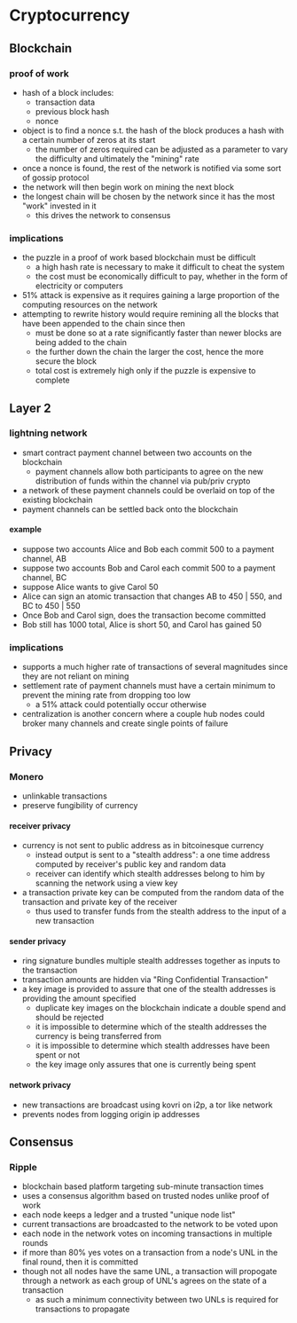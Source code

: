 # Cryptocurrency

## Blockchain

### proof of work

- hash of a block includes:
  - transaction data
  - previous block hash
  - nonce
- object is to find a nonce s.t. the hash of the block produces a hash with a certain number of zeros at its start
  - the number of zeros required can be adjusted as a parameter to vary the difficulty and ultimately the "mining" rate
- once a nonce is found, the rest of the network is notified via some sort of gossip protocol
- the network will then begin work on mining the next block
- the longest chain will be chosen by the network since it has the most "work" invested in it
  - this drives the network to consensus

### implications

- the puzzle in a proof of work based blockchain must be difficult
  - a high hash rate is necessary to make it difficult to cheat the system
  - the cost must be economically difficult to pay, whether in the form of electricity or computers
- 51% attack is expensive as it requires gaining a large proportion of the computing resources on the network
- attempting to rewrite history would require remining all the blocks that have been appended to the chain since then
  - must be done so at a rate significantly faster than newer blocks are being added to the chain
  - the further down the chain the larger the cost, hence the more secure the block
  - total cost is extremely high only if the puzzle is expensive to complete

## Layer 2

### lightning network

- smart contract payment channel between two accounts on the blockchain
  - payment channels allow both participants to agree on the new distribution of funds within the channel via pub/priv crypto
- a network of these payment channels could be overlaid on top of the existing blockchain
- payment channels can be settled back onto the blockchain

#### example
- suppose two accounts Alice and Bob each commit 500 to a payment channel, AB
- suppose two accounts Bob and Carol each commit 500 to a payment channel, BC
- suppose Alice wants to give Carol 50
- Alice can sign an atomic transaction that changes AB to 450 | 550, and BC to 450 | 550
- Once Bob and Carol sign, does the transaction become committed
- Bob still has 1000 total, Alice is short 50, and Carol has gained 50

### implications

- supports a much higher rate of transactions of several magnitudes since they are not reliant on mining
- settlement rate of payment channels must have a certain minimum to prevent the mining rate from dropping too low
  - a 51% attack could potentially occur otherwise
- centralization is another concern where a couple hub nodes could broker many channels and create single points of failure

## Privacy

### Monero

- unlinkable transactions
- preserve fungibility of currency

#### receiver privacy

- currency is not sent to public address as in bitcoinesque currency
  - instead output is sent to a "stealth address": a one time address computed by receiver's public key and random data
  - receiver can identify which stealth addresses belong to him by scanning the network using a view key
- a transaction private key can be computed from the random data of the transaction and private key of the receiver
  - thus used to transfer funds from the stealth address to the input of a new transaction

#### sender privacy

- ring signature bundles multiple stealth addresses together as inputs to the transaction
- transaction amounts are hidden via "Ring Confidential Transaction"
- a key image is provided to assure that one of the stealth addresses is providing the amount specified
  - duplicate key images on the blockchain indicate a double spend and should be rejected
  - it is impossible to determine which of the stealth addresses the currency is being transferred from
  - it is impossible to determine which stealth addresses have been spent or not
  - the key image only assures that one is currently being spent

#### network privacy

- new transactions are broadcast using kovri on i2p, a tor like network
- prevents nodes from logging origin ip addresses

## Consensus

### Ripple

- blockchain based platform targeting sub-minute transaction times
- uses a consensus algorithm based on trusted nodes unlike proof of work
- each node keeps a ledger and a trusted "unique node list"
- current transactions are broadcasted to the network to be voted upon
- each node in the network votes on incoming transactions in multiple rounds
- if more than 80% yes votes on a transaction from a node's UNL in the final round, then it is committed
- though not all nodes have the same UNL, a transaction will propogate through a network as each group of UNL's agrees on the state of a transaction
  - as such a minimum connectivity between two UNLs is required for transactions to propagate
